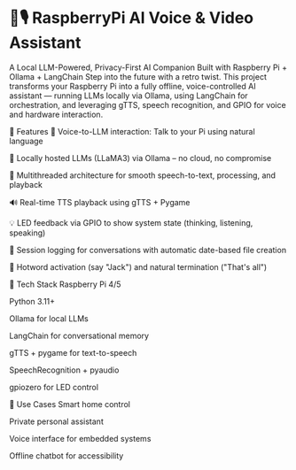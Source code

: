 # 🧠🎙️ RaspberryPi AI Voice & Video Assistant


A Local LLM-Powered, Privacy-First AI Companion Built with Raspberry Pi + Ollama + LangChain
Step into the future with a retro twist. This project transforms your Raspberry Pi into a fully offline, voice-controlled AI assistant — running LLMs locally via Ollama, using LangChain for orchestration, and leveraging gTTS, speech recognition, and GPIO for voice and hardware interaction.

🔧 Features
🎤 Voice-to-LLM interaction: Talk to your Pi using natural language

🧠 Locally hosted LLMs (LLaMA3) via Ollama – no cloud, no compromise

🔁 Multithreaded architecture for smooth speech-to-text, processing, and playback

🔊 Real-time TTS playback using gTTS + Pygame

💡 LED feedback via GPIO to show system state (thinking, listening, speaking)

📜 Session logging for conversations with automatic date-based file creation

🛑 Hotword activation (say "Jack") and natural termination ("That's all")

🧩 Tech Stack
Raspberry Pi 4/5

Python 3.11+

Ollama for local LLMs

LangChain for conversational memory

gTTS + pygame for text-to-speech

SpeechRecognition + pyaudio

gpiozero for LED control

🚀 Use Cases
Smart home control

Private personal assistant

Voice interface for embedded systems

Offline chatbot for accessibility
